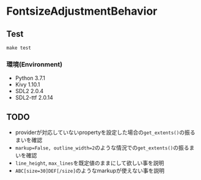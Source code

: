 # FontsizeAdjustmentBehavior

## Test

```
make test
```

### 環境(Environment)

- Python 3.7.1
- Kivy 1.10.1
- SDL2 2.0.4
- SDL2-ttf 2.0.14

## TODO

- providerが対応していないpropertyを設定した場合の`get_extents()`の振るまいを確認
- `markup=False, outline_width=2`のような情況での`get_extents()`の振るまいを確認
- `line_height`, `max_lines`を既定値のままにして欲しい事を説明
- `ABC[size=30]DEF[/size]`のようなmarkupが使えない事を説明